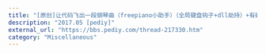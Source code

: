 ```yaml
---
title: "[原创]让代码飞出一段钢琴曲（freepiano小助手）（全局键盘钩子+dll劫持）+有码"
description: "2017.05 [pediy]"
external_url: "https://bbs.pediy.com/thread-217330.htm"
category: "Miscellaneous"
---
```

